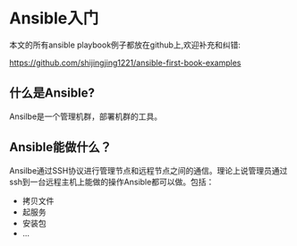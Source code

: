 # Ansible入门


本文的所有ansible playbook例子都放在github上,欢迎补充和纠错:

https://github.com/shijingjing1221/ansible-first-book-examples


## 什么是Ansible?


Ansilbe是一个管理机群，部署机群的工具。

## Ansible能做什么？


Ansilbe通过SSH协议进行管理节点和远程节点之间的通信。理论上说管理员通过ssh到一台远程主机上能做的操作Ansible都可以做。包括：
* 拷贝文件
* 起服务
* 安装包
* ...

